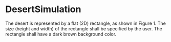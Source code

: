 # DesertSimulation
The desert is represented by a flat (2D) rectangle, as shown in Figure 1. The size (height and width) of the rectangle shall be specified by the user. The rectangle shall have a dark brown background color.
